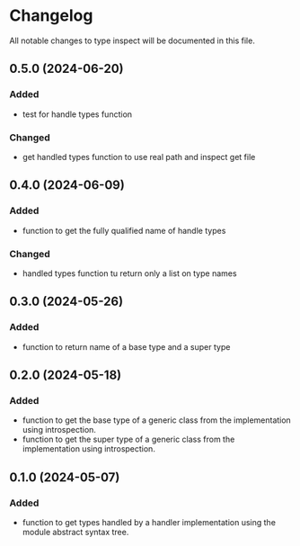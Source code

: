 # Changelog

All notable changes to type inspect will be documented in this file.

## 0.5.0 (2024-06-20)

### Added

- test for handle types function

### Changed

- get handled types function to use real path and inspect get file

## 0.4.0 (2024-06-09)

### Added

- function to get the fully qualified name of handle types

### Changed

- handled types function tu return only a list on type names

## 0.3.0 (2024-05-26)

### Added
- function to return name of a base type and a super type

## 0.2.0 (2024-05-18)

### Added

- function to get the base type of a generic class from the implementation using introspection.
- function to get the super type of a generic class from the implementation using introspection.

## 0.1.0 (2024-05-07)

### Added

- function to get types handled by a handler implementation using the module abstract syntax tree.